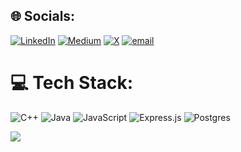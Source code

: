 ## 🌐 Socials:
[![LinkedIn](https://img.shields.io/badge/LinkedIn-%230077B5.svg?logo=linkedin&logoColor=white)](https://linkedin.com/in/hitheshhg) [![Medium](https://img.shields.io/badge/Medium-12100E?logo=medium&logoColor=white)](https://medium.com/@gurudattajr) [![X](https://img.shields.io/badge/X-black.svg?logo=X&logoColor=white)](https://x.com/gurudattajr) [![email](https://img.shields.io/badge/Email-D14836?logo=gmail&logoColor=white)](mailto:gurudattajr@gmail.com) 

# 💻 Tech Stack:
![C++](https://img.shields.io/badge/c++-%2300599C.svg?style=plastic&logo=c%2B%2B&logoColor=white) ![Java](https://img.shields.io/badge/java-%23ED8B00.svg?style=plastic&logo=openjdk&logoColor=white) ![JavaScript](https://img.shields.io/badge/javascript-%23323330.svg?style=plastic&logo=javascript&logoColor=%23F7DF1E) ![Express.js](https://img.shields.io/badge/express.js-%23404d59.svg?style=plastic&logo=express&logoColor=%2361DAFB) ![Postgres](https://img.shields.io/badge/postgres-%23316192.svg?style=plastic&logo=postgresql&logoColor=white) 

![](https://github-readme-stats.vercel.app/api/top-langs/?username=hitheshhg&theme=blue_navy&hide_border=true&include_all_commits=false&count_private=false&layout=compact)
